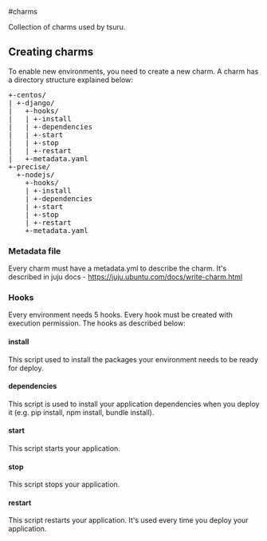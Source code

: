 #charms

Collection of charms used by tsuru.

Creating charms
---------------

To enable new environments, you need to create a new charm. A charm
has a directory structure explained below:

<pre>
+-centos/
| +-django/
|   +-hooks/
|   | +-install
|   | +-dependencies
|   | +-start
|   | +-stop
|   | +-restart
|   +-metadata.yaml
+-precise/
  +-nodejs/
    +-hooks/
    | +-install
    | +-dependencies
    | +-start
    | +-stop
    | +-restart
    +-metadata.yaml
</pre>

### Metadata file

Every charm must have a metadata.yml to describe the charm. It's
described in juju docs - https://juju.ubuntu.com/docs/write-charm.html

### Hooks

Every environment needs 5 hooks. Every hook must be created with
execution permission. The hooks as described below:

#### install

This script used to install the packages your environment needs
to be ready for deploy.

#### dependencies

This script is used to install your application dependencies when you
deploy it (e.g. pip install, npm install, bundle install).

#### start

This script starts your application.

#### stop

This script stops your application.

#### restart

This script restarts your application. It's used every time you deploy
your application.




